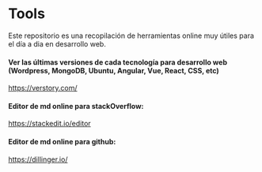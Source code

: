 # Tools
Este repositorio es una recopilación de herramientas online muy útiles para el día a dia en desarrollo web.

#### Ver las últimas versiones de cada tecnología para desarrollo web (Wordpress, MongoDB, Ubuntu, Angular, Vue, React, CSS, etc)
https://verstory.com/

#### Editor de md online para stackOverflow:
https://stackedit.io/editor

#### Editor de md online para github:
https://dillinger.io/
